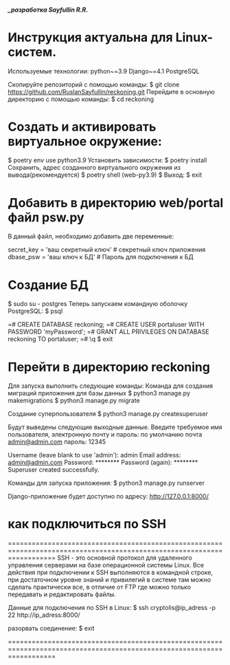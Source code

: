##### _разработка Sayfullin R.R.

Инструкция актуальна для Linux-систем.
========================================================================================================================
Используемые технологии:
    python~=3.9
    Django~=4.1
    PostgreSQL

Скопируйте репозиторий с помощью команды:
$ git clone https://github.com/RuslanSayfullin/reckoning.git
Перейдите в основную директорию с помощью команды: 
$ cd reckoning

Создать и активировать виртуальное окружение:
========================================================================================================================
$ poetry env use python3.9
Установить зависимости:
$ poetry install 
Сохранить, адрес созданного виртуального окружения из вывода(рекомендуется)
$ poetry shell
(web-py3.9) $
Выход:
$ exit

Добавить в директорию web/portal файл psw.py
========================================================================================================================
В данный файл, необходимо добавить две переменные:

secret_key = 'ваш секретный ключ'   # секретный ключ приложения
dbase_psw = 'ваш ключ к БД'         # Пароль для подключения к БД

Создание БД
========================================================================================================================
$ sudo su - postgres
Теперь запускаем командную оболочку PostgreSQL:
$ psql 

=# CREATE DATABASE reckoning;
=# CREATE USER portaluser WITH PASSWORD 'myPassword';
=# GRANT ALL PRIVILEGES ON DATABASE reckoning TO portaluser;
=# \q
$ exit

Перейти в директорию reckoning
========================================================================================================================
Для запуска выполнить следующие команды:
Команда для создания миграций приложения для базы данных
$ python3 manage.py makemigrations
$ python3 manage.py migrate

Создание суперпользователя
$ python3 manage.py createsuperuser

Будут выведены следующие выходные данные. Введите требуемое имя пользователя, электронную почту и пароль:
по умолчанию почта admin@admin.com пароль: 12345

Username (leave blank to use 'admin'): admin
Email address: admin@admin.com
Password: ********
Password (again): ********
Superuser created successfully.

Команды для запуска приложения:
$ python3 manage.py runserver


Django-приложение будет доступно по адресу: http://127.0.0.1:8000/


# как подключиться по SSH
========================================================================================================================
SSH - это основной протокол для удаленного управления серверами на базе операционной системы Linux. 
Все действия при подключении к SSH выполняются в командной строке, при достаточном уровне знаний и привилегий в системе 
там можно сделать практически все, в отличие от FTP где можно только передавать и редактировать файлы.

Данные для подключения по SSH в Linux:
$ ssh cryptolis@ip_adress -p 22
http://ip_adress:8000/

разорвать соединение:
$ exit

========================================================================================================================


